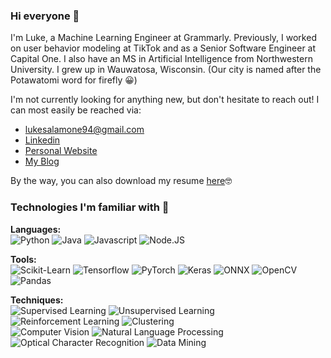 ### Hi everyone 👋

I'm Luke, a Machine Learning Engineer at Grammarly. Previously, I worked on user behavior modeling at TikTok and as a Senior Software Engineer at Capital One. I also have an MS in Artificial Intelligence from Northwestern University. I grew up in Wauwatosa, Wisconsin. (Our city is named after the Potawatomi word for firefly 😀)

I'm not currently looking for anything new, but don't hesitate to reach out! I can most easily be reached via:

 - lukesalamone94@gmail.com  
 - [Linkedin](https://www.linkedin.com/in/lukesalamone/)
 - [Personal Website](https://lukesalamone.com)
 - [My Blog](https://blog.lukesalamone.com)

By the way, you can also download my resume [here](https://github.com/lukesalamone/lukesalamone/raw/master/resume_luke_salamone.pdf)🤓

### Technologies I'm familiar with 🔬

**Languages:**  
![Python](https://img.shields.io/badge/Python-3776AB?style=for-the-badge&logo=python&logoColor=white) ![Java](https://img.shields.io/badge/Java-ED8B00?style=for-the-badge&logo=java&logoColor=white) ![Javascript](https://img.shields.io/badge/JavaScript-F7DF1E?style=for-the-badge&logo=javascript&logoColor=black) ![Node.JS](https://img.shields.io/badge/Node.js-43853D?style=for-the-badge&logo=node.js&logoColor=white)

**Tools:**  
![Scikit-Learn](https://img.shields.io/badge/Scikit--Learn-F7931E?style=for-the-badge&logo=scikit-learn&logoColor=white)  ![Tensorflow](https://img.shields.io/badge/Tensorflow-FF6F00?style=for-the-badge&logo=tensorflow&logoColor=white) ![PyTorch](https://img.shields.io/badge/PyTorch-EE4C2C?style=for-the-badge&logo=pytorch&logoColor=white) ![Keras](https://img.shields.io/badge/Keras-D00000?style=for-the-badge&logo=keras&logoColor=white) ![ONNX](https://img.shields.io/badge/Onnx-005CED?style=for-the-badge&logo=onnx&logoColor=white) ![OpenCV](https://img.shields.io/badge/OpenCV-5C3EE8?style=for-the-badge&logo=opencv&logoColor=white)  ![Pandas](https://img.shields.io/badge/Pandas-150458?style=for-the-badge&logo=pandas&logoColor=white)

**Techniques:**  
![Supervised Learning](https://img.shields.io/badge/Supervised%20Learning-7400B8?style=for-the-badge&logoColor=white) ![Unsupervised Learning](https://img.shields.io/badge/Unsupervised%20Learning-6930C3?style=for-the-badge&logoColor=white) ![Reinforcement Learning](https://img.shields.io/badge/Reinforcement%20Learning-5E60CE?style=for-the-badge&logoColor=white) ![Clustering](https://img.shields.io/badge/Clustering-5390D9?style=for-the-badge&logoColor=white)  
![Computer Vision](https://img.shields.io/badge/Computer%20vision-4EA8DE?style=for-the-badge&logoColor=white) ![Natural Language Processing](https://img.shields.io/badge/Natural%20language%20processing-48BFE3?style=for-the-badge&logoColor=white) ![Optical Character Recognition](https://img.shields.io/badge/Optical%20Character%20Recognition-56CFE1?style=for-the-badge&logoColor=white) ![Data Mining](https://img.shields.io/badge/Data%20mining-64DFDF?style=for-the-badge&logoColor=white)

